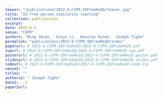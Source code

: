 ```yaml
---
teaser: "/publications/2022-6-CVPR-IDFreeReID/teaser.jpg"
title: "Id-free person similarity learning"
collection: publications
excerpt: 
date: 2022-6-1
venue: "CVPR"
authors: "Bing Shuai,  Xinyu Li,  Kaustav Kundu,  Joseph Tighe"
permalink: "publications/2022-6-CVPR-IDFreeReID/index"
paperurl: # 2022-6-CVPR-IDFreeReID/2022-6-CVPR-IDFreeReID.pdf
supurl: # 2022-6-CVPR-IDFreeReID/2022-6-CVPR-IDFreeReID-sup.pdf
posterurl: # 2022-6-CVPR-IDFreeReID/2022-6-CVPR-IDFreeReID-poster.pdf
slidesurl: # 2022-6-CVPR-IDFreeReID/2022-6-CVPR-IDFreeReID-slides.pdf
codeurl: # 2022-6-CVPR-IDFreeReID/2022-6-CVPR-IDFreeReID-code.zip
venue2: ""
title2: ""
authors2: " Joseph Tighe"
date2: --1
paper2url: 
---
```



